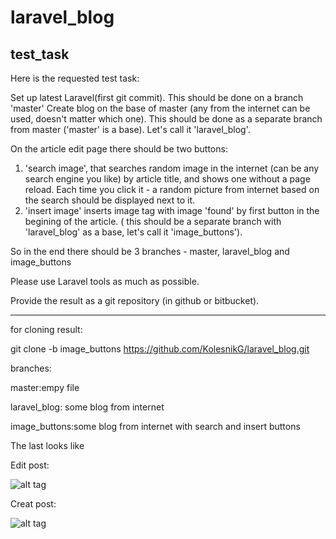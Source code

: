 # laravel_blog
test_task
-----------------------------------------------------------------------------------
Here is the requested test task:

Set up latest Laravel(first git commit). This should be done on a branch 'master'
Create blog on the base of master (any from the internet can be used, doesn't matter which one). This should be done as a separate branch from master ('master' is a base). Let's call it 'laravel_blog'.

On the article edit page there should be two buttons:
1. 'search image', that searches random image in the internet (can be any search engine you like) by article title, and shows one without a page reload. Each time you click it - a random picture from internet based on the search should be displayed next to it.
2. 'insert image' inserts image tag with image 'found' by first button in the begining of the article.
( this should be a separate branch with 'laravel_blog' as a base, let's call it 'image_buttons').


So in the end there should be 3 branches - master, laravel_blog and image_buttons

Please use Laravel tools as much as possible.

Provide the result as a git repository (in github or bitbucket).

--------------------------------------------------------------------------------------------------------

for cloning result:

git clone -b image_buttons https://github.com/KolesnikG/laravel_blog.git


branches:

master:empy file

laravel_blog: some blog from internet

image_buttons:some blog from internet with search and insert buttons

The last looks like

Edit post:

![alt tag](http://s1.jpeghost.ru/i2/000/239/i239184nh.jpg)

Creat post:

![alt tag](http://s1.jpeghost.ru/i2/000/239/i239185zv.jpg)
